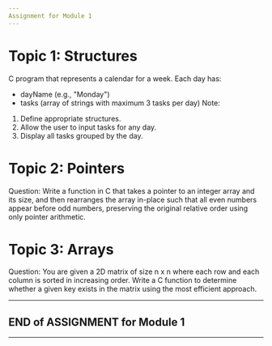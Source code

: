```yaml
---
Assignment for Module 1
---
```


# Topic 1: Structures

C program that represents a calendar for a week. Each day has:
- dayName (e.g., "Monday")
- tasks (array of strings with maximum 3 tasks per day)
Note:
1. Define appropriate structures.
2. Allow the user to input tasks for any day.
3. Display all tasks grouped by the day.

# Topic 2: Pointers

Question: Write a function in C that takes a pointer to an integer array and its size, and then rearranges the array in-place such that all even numbers appear before odd numbers, preserving the original relative order using only pointer arithmetic.

# Topic 3: Arrays

Question: You are given a 2D matrix of size n x n where each row and each column is sorted in increasing order. Write a C function to determine whether a given key exists in the matrix using the most efficient approach.

---
END of ASSIGNMENT for Module 1
---
---



